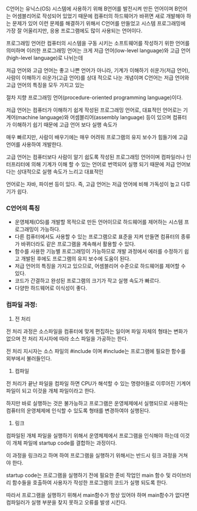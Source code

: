 C언어는 유닉스(OS) 시스템에 사용하기 위해 B언어를 발전시켜 만든 언어이며 B언어는 어셈블리어로 작성되어 있었기 때문에 컴퓨터의 하드웨어가 바뀌면 새로
개발해야 하는 문제가 있어 이런 문제를 해결하기 위해서 C언어를 만들었고 시스템 프로그래밍에 가장 잘 어울리지만, 응용 프로그램에도 많이 사용되는 언어이다.

프로그래밍 언어란 컴퓨터의 시스템을 구동 시키는 소프트웨어를 작성하기 위한 언어를 의미하며 이러한 프로그래밍 언어는 크게 저급 언어(low-level language)와 고급 언어(high-level language)로 나뉘는데

저급 언어와 고급 언어는 좋고 나쁜 언어가 아니라, 기계가 이해하기 쉬운가(저급 언어), 사람이 이해하기 쉬운가(고급 언어)를 상대 적으로 나눈 개념이며 C언어는 저급 언어와 고급 언어의 특징을 모두 가지고 있는 

절차 지향 프로그래밍 언어(procedure-oriented programming language)이다.

저급 언어는 컴퓨터가 이해하기 쉽게 작성된 프로그래밍 언어로, 대표적인 언어로는 기계어(machine language)와 어셈블리어(assembly language) 등이 있으며 컴퓨터가 이해하기 쉽기 때문에 고급 언어 보다 실행 속도가 

매우 빠르지만, 사람이 배우기에는 매우 어려워 프로그램의 유지 보수가 힘들기에 고급 언어를 사용하여 개발한다.

고급 언어는 컴퓨터보다 사람이 알기 쉽도록 작성된 프로그래밍 언어이며 컴파일러나 인터프리터에 의해 기계가 이해 할 수 있는 언어로 번역되어 실행 되기 때문에 저급 언어보다는 상대적으로 실행 속도가 느리고 대표적인 

언어로는 자바, 파이썬 등이 있다. 즉, 고급 언어는 저급 언어에 비해 가독성이 높고 다루기가 쉽다.

### C언어의 특징

- 운영체제(OS)를 개발할 목적으로 만든 언어이므로 하드웨어를 제어하는 시스템 프로그래밍이 가능하다.
- 다른 컴퓨터에서도 사용할 수 있는 프로그램으로 표준을 지켜 만들면 컴퓨터의 종류가 바뀌더라도 같은 프로그램을 계속해서 활용할 수 있다.
- 함수를 사용한 기능별 프로그래밍이 가능하므로 개발 과정에서 에러를 수정하기 쉽고 개발된 후에도 프로그램의 유지 보수에 도움이 된다.
- 저급 언어의 특징을 가지고 있으므로, 어셈블리어 수준으로 하드웨어를 제어할 수 있다.
- 코드가 간결하고 완성된 프로그램의 크기가 작고 실행 속도가 빠르다.
- 다양한 하드웨어로 이식성이 좋다.

### 컴파일 과정:

1. 전 처리

전 처리 과정은 소스파일을 컴퓨터에 맞게 편집하는 일이며 파일 자체의 형태는 변화가 없으며 전 처리 지시자에 따라 소스 파일을 가공하는 한다. 

전 처리 지시자는 소스 파일의 #include 이며 #include는 프로그램에 필요한 함수를 외부에서 불러들인다. 

1. 컴파일

전 처리가 끝난 파일을 컴파일 하면 CPU가 해석할 수 있는 명령어들로 이루어진 기계어 파일이 되고 이것을 개체 파일이라고 한다.

하지만 바로 실행하는 것은 불가능하고 프로그램은 운영체제에서 실행되므로 사용하는 컴퓨터의 운영체제에 인식할 수 있도록 형태를 변경하여야 실행된다.

1. 링크 

컴파일된 개체 파일을 실행하기 위해서 운영체제에서 프로그램을 인식해야 하는데 이것이 개체 파일에 startup code를 결합하는 과정이다. 

이 과정을 링크라고 하며 하여 프로그램을 실행하기 위해서는 반드시 링크 과정을 거쳐야 한다. 

startup code는 프로그램을 실행하기 전에 필요한 준비 작업인 main 함수 및 라이브러리 함수들을 호출하여 사용자가 작성한 프로그램의 코드가 실행 되도록 한다. 

따라서 프로그램을 실행하기 위해서 main함수가 항상 있어야 하며 main함수가 없다면 컴파일러가 실행 부분을 찾지 못하고 오류를 발생 시킨다.
